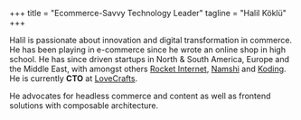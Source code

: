 +++
title = "Ecommerce-Savvy Technology Leader"
tagline = "Halil Köklü"
+++

Halil is passionate about innovation and digital transformation in commerce. He has been playing in e-commerce since he wrote an online shop in high school. He has since driven startups in North & South America, Europe and the Middle East, with amongst others [Rocket Internet](https://www.rocket-internet.de/), [Namshi](https://www.namshi.com) and [Koding](https://www.koding.com). He is currently **CTO** at [LoveCrafts](https://www.lovecrafts.com).

He advocates for headless commerce and content as well as frontend solutions with composable architecture.
